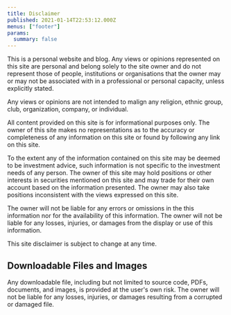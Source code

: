 ```yaml
---
title: Disclaimer
published: 2021-01-14T22:53:12.000Z
menus: ["footer"]
params:
  summary: false
---
```


This is a personal website and blog. Any views or opinions represented on this site are personal and
belong solely to the site owner and do not represent those of people, institutions or organisations
that the owner may or may not be associated with in a professional or personal capacity, unless
explicitly stated.

Any views or opinions are not intended to malign any religion, ethnic group, club, organization,
company, or individual.

All content provided on this site is for informational purposes only. The owner of this site makes
no representations as to the accuracy or completeness of any information on this site or found by
following any link on this site.

To the extent any of the information contained on this site may be deemed to be investment advice,
such information is not specific to the investment needs of any person. The owner of this site may
hold positions or other interests in securities mentioned on this site and may trade for their own
account based on the information presented. The owner may also take positions inconsistent with the
views expressed on this site.

The owner will not be liable for any errors or omissions in the this information nor for the
availability of this information. The owner will not be liable for any losses, injuries, or damages
from the display or use of this information.

This site disclaimer is subject to change at any time.

## Downloadable Files and Images

Any downloadable file, including but not limited to source code, PDFs, documents, and images, is
provided at the user's own risk. The owner will not be liable for any losses, injuries, or damages
resulting from a corrupted or damaged file.
